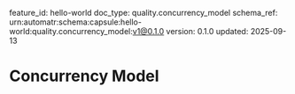 feature_id: hello-world
doc_type: quality.concurrency_model
schema_ref: urn:automatr:schema:capsule:hello-world:quality.concurrency_model:v1@0.1.0
version: 0.1.0
updated: 2025-09-13

# Concurrency Model

<!-- Define concurrency targets, resource budgets, and contention strategies. -->

